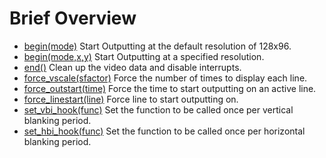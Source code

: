 # Brief Overview #

  * [begin(mode)](FDbegind.md) Start Outputting at the default resolution of 128x96.
  * [begin(mode,x,y)](FDbegins.md) Start Outputting at a specified resolution.
  * [end()](FDend.md) Clean up the video data and disable interrupts.
  * [force\_vscale(sfactor)](FDFvs.md) Force the number of times to display each line.
  * [force\_outstart(time)](FDFos.md) Force the time to start outputting on an active line.
  * [force\_linestart(line)](FDFls.md) Force line to start outputting on.
  * [set\_vbi\_hook(func)](FDsetvbi.md) Set the function to be called once per vertical blanking period.
  * [set\_hbi\_hook(func)](FDsethbi.md) Set the function to be called once per horizontal blanking period.